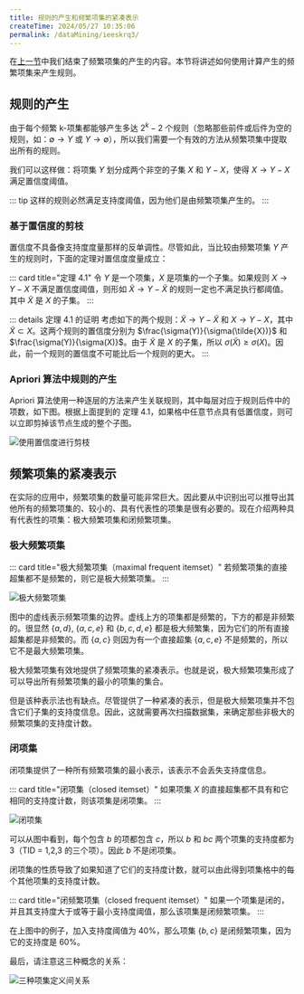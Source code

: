 ```yaml
---
title: 规则的产生和频繁项集的紧凑表示
createTime: 2024/05/27 10:35:06
permalink: /dataMining/ieeskrq3/
---
```

在[上一节](/dataMining/saueeew2/)中我们结束了频繁项集的产生的内容。本节将讲述如何使用计算产生的频繁项集来产生规则。
<!-- more -->

## 规则的产生
由于每个频繁 k-项集都能够产生多达 $2^k - 2$ 个规则（忽略那些前件或后件为空的规则，如：$\emptyset \rightarrow Y$ 或 $Y \rightarrow \emptyset$），所以我们需要一个有效的方法从频繁项集中提取出所有的规则。

我们可以这样做：将项集 $Y$ 划分成两个非空的子集 $X$ 和 $Y-X$，使得 $X \rightarrow Y - X$ 满足置信度阈值。

::: tip
这样的规则必然满足支持度阈值，因为他们是由频繁项集产生的。
:::

### 基于置信度的剪枝
置信度不具备像支持度度量那样的反单调性。尽管如此，当比较由频繁项集 $Y$ 产生的规则时，下面的定理对置信度度量成立：

::: card  title="定理 4.1"
令 $Y$ 是一个项集，$X$ 是项集的一个子集。如果规则 $X \rightarrow Y-X$ 不满足置信度阈值，则形如 $\tilde{X} \rightarrow Y- \tilde{X}$ 的规则一定也不满足执行都阈值。其中 $\tilde{X}$ 是 $X$ 的子集。
:::

::: details 定理 4.1 的证明
考虑如下的两个规则：$\tilde{X} \rightarrow Y- \tilde{X}$ 和 $X \rightarrow Y-X$，其中 $\tilde{X} \subset X$。这两个规则的置信度分别为 $\frac{\sigma(Y)}{\sigma(\tilde{X})}$ 和 $\frac{\sigma(Y)}{\sigma(X)}$。由于 $\tilde{X}$ 是 $X$ 的子集，所以 $\sigma(\tilde{X}) \ge \sigma(X)$。因此，前一个规则的置信度不可能比后一个规则的更大。
:::

### Apriori 算法中规则的产生
Apriori 算法使用一种逐层的方法来产生关联规则，其中每层对应于规则后件中的项数，如下图。根据上面提到的 定理 4.1，如果格中任意节点具有低置信度，则可以立即剪掉该节点生成的整个子图。

![使用置信度进行剪枝](/illustration/confidence-pruning.png)

## 频繁项集的紧凑表示
在实际的应用中，频繁项集的数量可能非常巨大。因此要从中识别出可以推导出其他所有的频繁项集的、较小的、具有代表性的项集是很有必要的。现在介绍两种具有代表性的项集：极大频繁项集和闭频繁项集。

### 极大频繁项集
::: card  title="极大频繁项集（maximal frequent itemset）"
若频繁项集的直接超集都不是频繁的，则它是极大频繁项集。
:::

![极大频繁项集](/illustration/maximal-frequent-item-set.png)

图中的虚线表示频繁项集的边界。虚线上方的项集都是频繁的，下方的都是非频繁的。很显然 $\{a, d\}$, $\{a,c,e\}$ 和 $\{b,c,d,e\}$ 都是极大频繁集，因为它们的所有直接超集都是非频繁的。而 $\{a,c\}$ 则因为有一个直接超集 $\{a,c,e\}$ 不是频繁的，所以它不是最大频繁项集。

极大频繁项集有效地提供了频繁项集的紧凑表示。也就是说，极大频繁项集形成了可以导出所有频繁项集的最小的项集的集合。

但是该种表示法也有缺点。尽管提供了一种紧凑的表示，但是极大频繁项集并不包含它们子集的支持度信息。因此，这就需要再次扫描数据集，来确定那些非极大的频繁项集的支持度计数。

### 闭项集
闭项集提供了一种所有频繁项集的最小表示，该表示不会丢失支持度信息。

::: card  title="闭项集（closed itemset）"
如果项集 $X$ 的直接超集都不具有和它相同的支持度计数，则该项集是闭项集。
:::

![闭项集](/illustration/closed-item-set.png)

可以从图中看到，每个包含 $b$ 的项都包含 $c$，所以 $b$ 和 $bc$ 两个项集的支持度都为 3（TID = 1,2,3 的三个项）。因此 $b$ 不是闭项集。

闭项集的性质导致了如果知道了它们的支持度计数，就可以由此得到项集格中的每个其他项集的支持度计数。

::: card  title="闭频繁项集（closed frequent itemset）"
如果一个项集是闭的，并且其支持度大于或等于最小支持度阈值，那么该项集是闭频繁项集。
:::

在上图中的例子，加入支持度阈值为 40%，那么项集 $\{b,c\}$ 是闭频繁项集，因为它的支持度是 60%。

最后，请注意这三种概念的关系：

![三种项集定义间关系](/illustration/item-set-venn.png)

